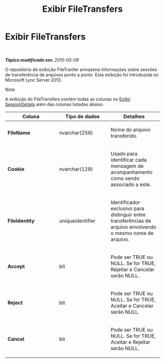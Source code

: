 ﻿---
title: Exibir FileTransfers
TOCTitle: Exibir FileTransfers
ms:assetid: e52c3ad0-152e-4a18-af1c-1aff0d205151
ms:mtpsurl: https://technet.microsoft.com/pt-br/library/JJ721914(v=OCS.15)
ms:contentKeyID: 49886445
ms.date: 05/19/2016
mtps_version: v=OCS.15
ms.translationtype: HT
---

# Exibir FileTransfers

 

_**Tópico modificado em:** 2015-03-09_

O repositório de exibição FileTranfer armazena informações sobre sessões de transferência de arquivos ponto a ponto. Esta exibição foi introduzida no Microsoft Lync Server 2013.

> [!note]  
> A exibição do FileTransfers contém todas as colunas no <a href="lync-server-2013-sessiondetails-view.md">Exibir SessionDetails</a> além das colunas listadas abaixo.


<table>
<colgroup>
<col style="width: 33%" />
<col style="width: 33%" />
<col style="width: 33%" />
</colgroup>
<thead>
<tr class="header">
<th>Coluna</th>
<th>Tipo de dados</th>
<th>Detalhes</th>
</tr>
</thead>
<tbody>
<tr class="odd">
<td><p><strong>FileName</strong></p></td>
<td><p>nvarchar(256)</p></td>
<td><p>Nome do arquivo transferido.</p></td>
</tr>
<tr class="even">
<td><p><strong>Cookie</strong></p></td>
<td><p>nvarchar(128)</p></td>
<td><p>Usado para identificar cada mensagem de acompanhamento como sendo associado a este.</p></td>
</tr>
<tr class="odd">
<td><p><strong>FileIdentity</strong></p></td>
<td><p>uniqueidentifier</p></td>
<td><p>Identificador exclusivo para distinguir entre transferências de arquivo envolvendo o mesmo nome de arquivo.</p></td>
</tr>
<tr class="even">
<td><p><strong>Accept</strong></p></td>
<td><p>bit</p></td>
<td><p>Pode ser TRUE ou NULL. Se for TRUE, Rejeitar e Cancelar serão NULL.</p></td>
</tr>
<tr class="odd">
<td><p><strong>Reject</strong></p></td>
<td><p>bit</p></td>
<td><p>Pode ser TRUE ou NULL. Se for TRUE, Aceitar e Cancelar serão NULL.</p></td>
</tr>
<tr class="even">
<td><p><strong>Cancel</strong></p></td>
<td><p>bit</p></td>
<td><p>Pode ser TRUE ou NULL. Se for TRUE, Aceitar e Rejeitar serão NULL.</p></td>
</tr>
</tbody>
</table>

